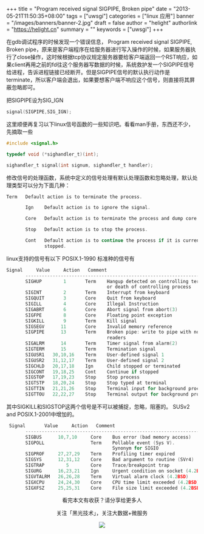 +++
title = "Program received signal SIGPIPE, Broken pipe"
date = "2013-05-21T11:50:35+08:00"
tags = ["uwsgi"]
categories = ["linux 应用"]
banner = "/images/banners/banner-2.jpg"
draft = false
author = "helight"
authorlink = "https://helight.cn"
summary = ""
keywords = ["uwsgi"]
+++

在gdb调试程序的时候发现一个错误信息， Program received signal SIGPIPE, Broken pipe，原来是客户端程序在给服务器进行写入操作的时候，如果服务器执行了close操作，这时候根据tcp协议规定服务器要给客户端返回一个RST响应，如果client再用之前的fd往这个服务器写数据的时候，系统救护发一个SIGPIPE信号给进程，告诉进程链接已经断开。但是SIGPIPE信号的默认执行动作是terminate，所以客户端会退出，如果要想客户端不响应这个信号，则直接将其屏蔽忽略即可。
<!--more-->
把SIGPIPE设为SIG_IGN
```c
signal(SIGPIPE,SIG_IGN);
```
这里顺便再复习以下linux信号函数的一些知识吧。看看man手册，东西还不少，先摘取一些
```c
#include <signal.h>

typedef void (*sighandler_t)(int);

sighandler_t signal(int signum, sighandler_t handler);
```
修改信号的处理函数，系统中定义的信号处理有默认处理函数和忽略处理，默认处理类型可以分为下面几种：
```c
Term   Default action is to terminate the process.

       Ign    Default action is to ignore the signal.

       Core   Default action is to terminate the process and dump core (see

       Stop   Default action is to stop the process.

       Cont   Default action is to continue the process if it is currently
              stopped.
```
linux支持的信号有以下
POSIX.1-1990 标准种的信号有

```c
Signal     Value     Action   Comment
       ----------------------------------------------------------------------
       SIGHUP        1       Term    Hangup detected on controlling terminal
                                     or death of controlling process
       SIGINT        2       Term    Interrupt from keyboard
       SIGQUIT       3       Core    Quit from keyboard
       SIGILL        4       Core    Illegal Instruction
       SIGABRT       6       Core    Abort signal from abort(3)
       SIGFPE        8       Core    Floating point exception
       SIGKILL       9       Term    Kill signal
       SIGSEGV      11       Core    Invalid memory reference
       SIGPIPE      13       Term    Broken pipe: write to pipe with no
                                     readers
       SIGALRM      14       Term    Timer signal from alarm(2)
       SIGTERM      15       Term    Termination signal
       SIGUSR1   30,10,16    Term    User-defined signal 1
       SIGUSR2   31,12,17    Term    User-defined signal 2
       SIGCHLD   20,17,18    Ign     Child stopped or terminated
       SIGCONT   19,18,25    Cont    Continue if stopped
       SIGSTOP   17,19,23    Stop    Stop process
       SIGTSTP   18,20,24    Stop    Stop typed at terminal
       SIGTTIN   21,21,26    Stop    Terminal input for background process
       SIGTTOU   22,22,27    Stop    Terminal output for background process
```
其中SIGKILL和SIGSTOP这两个信号是不可以被捕捉，忽略，阻塞的。
SUSv2 and POSIX.1-2001中增加的。
```c
 Signal       Value     Action   Comment
       --------------------------------------------------------------------
       SIGBUS      10,7,10     Core    Bus error (bad memory access)
       SIGPOLL                 Term    Pollable event (Sys V).
                                       Synonym for SIGIO
       SIGPROF     27,27,29    Term    Profiling timer expired
       SIGSYS      12,31,12    Core    Bad argument to routine (SVr4)
       SIGTRAP        5        Core    Trace/breakpoint trap
       SIGURG      16,23,21    Ign     Urgent condition on socket (4.2BSD)
       SIGVTALRM   26,26,28    Term    Virtual alarm clock (4.2BSD)
       SIGXCPU     24,24,30    Core    CPU time limit exceeded (4.2BSD)
       SIGXFSZ     25,25,31    Core    File size limit exceeded (4.2BSD)
```

<center>
看完本文有收获？请分享给更多人<br>

关注「黑光技术」，关注大数据+微服务<br>

![](/images/qrcode_helight_tech.jpg)
</center>
